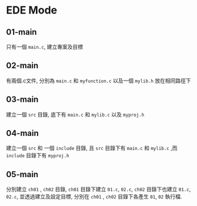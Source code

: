# EDE Mode

## 01-main

只有一個 `main.c`, 建立專案及目標

## 02-main

有兩個.c文件, 分別為 `main.c` 和 `myfunction.c` 以及一個 `mylib.h`
放在相同路徑下

## 03-main

建立一個 `src` 目錄, 底下有 `main.c` 和 `mylib.c` 以及 `myproj.h`

## 04-main

建立一個 `src` 和 一個 `include` 目錄, 且 `src` 目錄下有 `main.c` 和 `mylib.c` ,而 `include` 目錄下有 `myproj.h`

## 05-main

分別建立 `ch01` , `ch02` 目錄, `ch01` 目錄下建立 `01.c`, `02.c`,
`ch02` 目錄下也建立 `01.c`, `02.c`, 並透過建立及設定目標,
分別在 `ch01` , `ch02` 目錄下各產生 `01`, `02` 執行檔.
